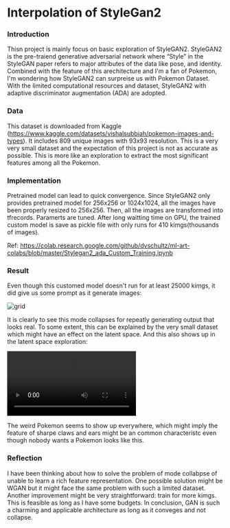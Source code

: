 # Interpolation of StyleGan2

### Introduction
Thisn project is mainly focus on basic exploration of StyleGAN2. StyleGAN2 is the pre-traiend generative adversarial network where “Style” in the StyleGAN paper refers to major attributes of the data like pose, and identity. Combined with the feature of this arechitecture and I'm a fan of Pokemon, I'm wondering how StyleGAN2 can surpreise us with Pokemon Dataset.  With the limited computational resources and dataset, StyleGAN2 with adaptive discriminator augmentation (ADA) are adopted.

### Data
This dataset is downloaded from Kaggle (https://www.kaggle.com/datasets/vishalsubbiah/pokemon-images-and-types). It includes 809 unique images with 93x93 resolution. This is a very very small dataset and the expectation of this project is not as accurate as possible. This is more like an exploration to extract the most significant features among all the Pokemon.

### Implementation

Pretrained model can lead to quick convergence. Since StyleGAN2 only provides  pretrained model for 256x256 or 1024x1024, all the images have been properly resized to 256x256. Then, all the images are transformed into tfrecords.  Paramerts are tuned. After long waitting time on GPU,  the trained custom model is save as pickle file with only  runs for 410 kimgs(thousands of images).

Ref: https://colab.research.google.com/github/dvschultz/ml-art-colabs/blob/master/Stylegan2_ada_Custom_Training.ipynb


### Result

Even though this customed model doesn't run for at least 25000 kimgs, it did give us some prompt as it generate images:

![grid](../master/out/grid.png)

It is clearly to see this mode collapses for repeatly generating output that looks real. To some extent, this can be explained by the very small dataset which might have an effect on the latent space. And this also shows up in the latent space exploration:

<video src="/Users/huyihuan/GITHUB/Generate-3D-images/out/result.mp4"></video>

The weird Pokemon seems to show up everywhere, which might imply the feature of sharpe claws and ears might be an common characteristc even though nobody wants a Pokemon looks like this.

### Reflection

I have been thinking about how to solve the problem of mode collabpse of unable to learn a rich feature representation. One possible solution might be WGAN but it might face the same problem with such a limited dataset. Another improvement might be very straightforward: train for more kimgs. This is feasible as long as I have some budgets. In conclusion, GAN is such a charming and applicable architecture as long as it conveges and not collapse. 
